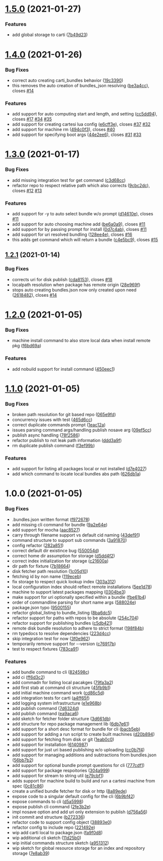 # [1.5.0](https://github.com/createdreamtech/carti/compare/1.4.0...1.5.0) (2021-01-27)


### Features

* add global storage to carti ([7b49d23](https://github.com/createdreamtech/carti/commit/7b49d23b22004526d82824bbf2834763efbdd256))

# [1.4.0](https://github.com/createdreamtech/carti/compare/1.3.0...1.4.0) (2021-01-26)


### Bug Fixes

* correct auto creating carti_bundles behavior ([19c3390](https://github.com/createdreamtech/carti/commit/19c3390b7b30d5ba9a7c2d9beb64224b1d2649f9))
* this removes the auto creation of bundles_json resolving ([be3a4cc](https://github.com/createdreamtech/carti/commit/be3a4cca7647ba44a4b802fffd04930a1b6b9cf3)), closes [#14](https://github.com/createdreamtech/carti/issues/14)


### Features

* add support for auto computing start and length, and setting ([cc5dd94](https://github.com/createdreamtech/carti/commit/cc5dd942919c4a9f0a2f7cf7384dd2b559637875)), closes [#17](https://github.com/createdreamtech/carti/issues/17) [#34](https://github.com/createdreamtech/carti/issues/34) [#35](https://github.com/createdreamtech/carti/issues/35)
* add support for creating cartesi lua config ([e6cff3e](https://github.com/createdreamtech/carti/commit/e6cff3efde536c5e67e9985cb90eb72cbc0441e5)), closes [#37](https://github.com/createdreamtech/carti/issues/37) [#32](https://github.com/createdreamtech/carti/issues/32)
* add support for machine rm ([494c0f3](https://github.com/createdreamtech/carti/commit/494c0f3358cd5db9989a55f44f2f69e6a2b09e2e)), closes [#40](https://github.com/createdreamtech/carti/issues/40)
* add support for specifying boot args ([44e2ee6](https://github.com/createdreamtech/carti/commit/44e2ee6ba1e3fae881fc9afeeb990ac68814358e)), closes [#31](https://github.com/createdreamtech/carti/issues/31) [#33](https://github.com/createdreamtech/carti/issues/33)

# [1.3.0](https://github.com/createdreamtech/carti/compare/1.2.1...1.3.0) (2021-01-17)


### Bug Fixes

* add missing integration test for get command ([c3d68cc](https://github.com/createdreamtech/carti/commit/c3d68cc307d8f10469491c55ad644f6c6ec56994))
* refactor repo to respect relative path which also corrects ([9cbc2dc](https://github.com/createdreamtech/carti/commit/9cbc2dcd5d91ccef91a88ae5a78d0248bc219610)), closes [#12](https://github.com/createdreamtech/carti/issues/12) [#13](https://github.com/createdreamtech/carti/issues/13)


### Features

* add support for -y to auto select bundle w/o prompt ([d14610e](https://github.com/createdreamtech/carti/commit/d14610eb5a9c9d9d6c4e26932ebd6298a29cbb1d)), closes [#11](https://github.com/createdreamtech/carti/issues/11)
* add support for auto choosing machine add ([be6a0a9](https://github.com/createdreamtech/carti/commit/be6a0a970cea6fef579688936caf634d415540a0)), closes [#11](https://github.com/createdreamtech/carti/issues/11)
* add support for by passing prompt for install ([0d7c4ab](https://github.com/createdreamtech/carti/commit/0d7c4ab1a471622a55baea7a479b1831e7ae62b6)), closes [#11](https://github.com/createdreamtech/carti/issues/11)
* add support for uri resolved bundling ([128ee4e](https://github.com/createdreamtech/carti/commit/128ee4e15b1e76c4fa44e8a3591d61f06253ff2f)), closes [#16](https://github.com/createdreamtech/carti/issues/16)
* this adds get command which will return a bundle ([c4e5bc9](https://github.com/createdreamtech/carti/commit/c4e5bc947a18c327807f1d223f40180b10b79eff)), closes [#15](https://github.com/createdreamtech/carti/issues/15)

## [1.2.1](https://github.com/createdreamtech/carti/compare/1.2.0...1.2.1) (2021-01-14)


### Bug Fixes

* corrects uri for disk publish ([cda8153](https://github.com/createdreamtech/carti/commit/cda8153367a4f9015bbe4476ab77fc32ecae1520)), closes [#18](https://github.com/createdreamtech/carti/issues/18)
* localpath resolution when package has remote origin ([28e969f](https://github.com/createdreamtech/carti/commit/28e969fd0c9543c41cda59cf0d3b700f193dcbca))
* stops auto creating bundles.json now only created upon need ([2618482](https://github.com/createdreamtech/carti/commit/261848234e5dd09c3a03a1b31cf54cad0a28739c)), closes [#14](https://github.com/createdreamtech/carti/issues/14)

# [1.2.0](https://github.com/createdreamtech/carti/compare/1.1.0...1.2.0) (2021-01-05)


### Bug Fixes

* machine install command to also store local data when install remote pkg ([f6bd69a](https://github.com/createdreamtech/carti/commit/f6bd69a25469f501e90e8807be4177ca8a9f75ac))


### Features

* add nobuild support for install command ([450eec1](https://github.com/createdreamtech/carti/commit/450eec17c6f5328520b46b1811bc8d6fa1885e79))

# [1.1.0](https://github.com/createdreamtech/carti/compare/1.0.0...1.1.0) (2021-01-05)


### Bug Fixes

* broken path resolution for git based repo ([065e9fd](https://github.com/createdreamtech/carti/commit/065e9fd79436fe3c62d309242dc9d395175ac722))
* concurrency issues with test ([465d6cc](https://github.com/createdreamtech/carti/commit/465d6cce2e3909ae80a3b93018cf2f5e6000a8ba))
* correct duplicate commands prompt ([1eac12a](https://github.com/createdreamtech/carti/commit/1eac12aa36786157350faa834c7ca30699b7e8a0))
* issues parsing command args/handling publish nosave arg ([09ef5cc](https://github.com/createdreamtech/carti/commit/09ef5ccfb3156944d4147b7e91366e6e2c978fa8))
* publish async handling ([78f2586](https://github.com/createdreamtech/carti/commit/78f25868e705fbd246433a8b07b88f794ed6ab9c))
* refactor publish to not leak path information ([ddd3a9f](https://github.com/createdreamtech/carti/commit/ddd3a9f84a82b1e66ff8bba1787e280646b4d299))
* rm duplicate publish command ([f3ef99b](https://github.com/createdreamtech/carti/commit/f3ef99bb64c1a97e04b807e93080e44da22bb680))


### Features

* add support for listing all packages local or not installed ([d7e4027](https://github.com/createdreamtech/carti/commit/d7e4027b444baf2e0a71df1e57aac23872bc4c1d))
* add which command to locate local bundles abs path ([626db1a](https://github.com/createdreamtech/carti/commit/626db1a1e6d51a44812d70414cca50597e21dad8))

# 1.0.0 (2021-01-05)


### Bug Fixes

* .bundles.json written format ([f972678](https://github.com/createdreamtech/carti/commit/f97267844f6416c01daa0dc0a0e7ca93a786f6c6))
* add missing cli command for bundle ([9a2e64e](https://github.com/createdreamtech/carti/commit/9a2e64e54bf9d018254cc3860ac34fd7cccbbdfb))
* add support for mocha ([aac8527](https://github.com/createdreamtech/carti/commit/aac8527d1411135aafbba0ab4a6676289a0f9b33))
* carry through filename support vs default cid naming ([43def91](https://github.com/createdreamtech/carti/commit/43def91f260f140d5397063456f86dacd6690110))
* command structure to support sub commands ([3a91870](https://github.com/createdreamtech/carti/commit/3a918702b8ac1f90953ccb9efc64d44bc8ee1c5b))
* config refactor ([282a851](https://github.com/createdreamtech/carti/commit/282a8513f8002878dfdb2c6953759c4153d1317b))
* correct default dir existince bug ([550054d](https://github.com/createdreamtech/carti/commit/550054d83de5965598820576bd498a6e1f695748))
* correct home dir assumption for storage ([d5dd4f2](https://github.com/createdreamtech/carti/commit/d5dd4f2997207644357bb45fcc610e5d93f2b900))
* correct index initialization for storage ([c21600a](https://github.com/createdreamtech/carti/commit/c21600ab54bc83c7230706b60161d555d36d605d))
* dir path for fixture ([7b18664](https://github.com/createdreamtech/carti/commit/7b18664bcda056fc7e41eb146ead03a6f7f624a5))
* disk fetcher path resolution ([1c05d10](https://github.com/createdreamtech/carti/commit/1c05d10fecb87689f826ca5fd8f477412c5f71b6))
* fetching id by non name ([119eceb](https://github.com/createdreamtech/carti/commit/119eceba932b32419bab1ce1c42d6f779fcc310d))
* fix storage to respect quick lookup index ([303a312](https://github.com/createdreamtech/carti/commit/303a3125c469fe123d95a06300f49142a890f230))
* local configuration index should reflect remote installations ([5ee1d78](https://github.com/createdreamtech/carti/commit/5ee1d7830c2c90863ece0a69dfb110e3d1f59cca))
* machine to support latest packages mapping ([0304be3](https://github.com/createdreamtech/carti/commit/0304be3f75aaa084d822d069a251331b9db415ae))
* make support for uri optionally specified within a bundle ([fbe61b4](https://github.com/createdreamtech/carti/commit/fbe61b4498180efd93a70fde9f39503fd68f1af1))
* order of commandline parsing for short name args ([588024e](https://github.com/createdreamtech/carti/commit/588024e1dbe02439f27127fc249f1ce65268fb2b))
* package.json typo ([9500155](https://github.com/createdreamtech/carti/commit/9500155b4544c4162a23ec5c186a14eab2dcdc7c))
* refactor global_listing to bundle_listing ([8ba6dc5](https://github.com/createdreamtech/carti/commit/8ba6dc577fdea5a85389c4024a12b6bcc6364f9e))
* refactor support for paths with repos to be absolute ([254c704](https://github.com/createdreamtech/carti/commit/254c7040a5b2add1a0d6d36857bd6f3d94ff7264))
* refactor support for publishing bundles ([c5db421](https://github.com/createdreamtech/carti/commit/c5db4219fbb0a49957e3bbcaec20f8c177c1e90e))
* remote disk bundle resolution to adhere to strict format ([198f84b](https://github.com/createdreamtech/carti/commit/198f84bd585db1d6a7ba590be8860cb35c56b3a4))
* rm typedocs to resolve dependencies ([223d4cc](https://github.com/createdreamtech/carti/commit/223d4cc960216b3c5488ebd019414ea8c07f0f8a))
* skip integration test for now ([3f0e962](https://github.com/createdreamtech/carti/commit/3f0e96201829cbafd5930ff2e53f9628d7881c90))
* temporarily remove support for --version ([c76917b](https://github.com/createdreamtech/carti/commit/c76917b81f965e8953df9789de4fa2528d21200a))
* test to respect fixtures ([783ca91](https://github.com/createdreamtech/carti/commit/783ca91b7ca49a18c632118457dfd0256816df5e))


### Features

* add bundle command to cli ([824598c](https://github.com/createdreamtech/carti/commit/824598c93d8b091357b2958818b7bba3a7594637))
* add ci ([ff6d3c2](https://github.com/createdreamtech/carti/commit/ff6d3c21fe4bee27dafac9d1f1400a93e25f192a))
* add commadn for listing local pacakges ([79fa3a2](https://github.com/createdreamtech/carti/commit/79fa3a245f8f3bf735fbc5f30580cbc2c83cdc86))
* add first stab at command cli structure ([45fb9b1](https://github.com/createdreamtech/carti/commit/45fb9b1b7b952f97570c8739695b155bc9d71aba))
* add initial machine command work ([cd86c5d](https://github.com/createdreamtech/carti/commit/cd86c5d7e5dbb2836a700103002a3175b0b48d8a))
* add integration tests for carti ([a4ff65f](https://github.com/createdreamtech/carti/commit/a4ff65f737733398760b6d22c7e9b439a3204ad4))
* add logging system infrastructure ([e1e968b](https://github.com/createdreamtech/carti/commit/e1e968b63d6b84e4076fa05f102c602652de7163))
* add publish command ([7d6324d](https://github.com/createdreamtech/carti/commit/7d6324d82d7ede8d12eaf201291fa3118d53b375))
* add publish command ([ea9aca6](https://github.com/createdreamtech/carti/commit/ea9aca65bf21168609465da8270f1f38b1118234))
* add sketch for fetcher folder structure ([3d661db](https://github.com/createdreamtech/carti/commit/3d661db389e7ed8350e1aaf1556305859471a08f))
* add structure for repo package management lib ([6db7e61](https://github.com/createdreamtech/carti/commit/6db7e6191cdad42bfaf743e7aeb8a587fc132ebf))
* add support for a short desc format for bundle for cli ([bacb5eb](https://github.com/createdreamtech/carti/commit/bacb5eb0524e53a4929432b63ee606f8aea52836))
* add support for adding a run script to create built machines ([d20b894](https://github.com/createdreamtech/carti/commit/d20b894f364f764b9418076a3790243a18038e69))
* add support for fetching from disk or git ([1eab0c0](https://github.com/createdreamtech/carti/commit/1eab0c05ecb8d8e93f9d28b9a92d34d7c2360b5a))
* add support for installation ([6140987](https://github.com/createdreamtech/carti/commit/61409873f2274d3486b2c6c45017d7665e7388a6))
* add support for just uri based publishing w/o uploading ([cc0b7f4](https://github.com/createdreamtech/carti/commit/cc0b7f476f1fb1f5f7dccbde3fa687308df84493))
* add support for managing additions and subtractions from bundles.json ([56bb7b2](https://github.com/createdreamtech/carti/commit/56bb7b2cb488b407b3369846b8fa8b335b1ca85a))
* add support for optional bundle prompt questions for cli ([777cdf1](https://github.com/createdreamtech/carti/commit/777cdf1fefa22d2ef67858302d084e9af8d05b04))
* add support for package respoitories ([304a999](https://github.com/createdreamtech/carti/commit/304a999ca1f4bf85d1158032e91cc667faa5fa4a))
* add support for stream to string util ([e79cbf1](https://github.com/createdreamtech/carti/commit/e79cbf11381ae457f4e661437f819f897ae83075))
* adds support for machine build to build and run a cartesi machine from spec ([0c81c86](https://github.com/createdreamtech/carti/commit/0c81c86bcbda7266749d0f102b1f22bbb6430bfe))
* create a unified bundle fetcher for disk or http ([8a89ede](https://github.com/createdreamtech/carti/commit/8a89ede8e57a3d34c4bec70ae775128582dc7918))
* expose code to a singular default config for the cli ([6b9bf42](https://github.com/createdreamtech/carti/commit/6b9bf4280b84686aac96018e39408cbbf0eafa4e))
* expose commands to cli ([d5a5998](https://github.com/createdreamtech/carti/commit/d5a5998a1198f05cbfa1b23ae014b8ccdfa173de))
* expose publish cli command ([2fe3b2e](https://github.com/createdreamtech/carti/commit/2fe3b2edc4991770c589dd28ff763c4cfed7b173))
* impl nosave option and add uri only extension to publish ([d756a56](https://github.com/createdreamtech/carti/commit/d756a56cb637b9fe96f134df83f851afc734ee26))
* init commit and structure ([b272336](https://github.com/createdreamtech/carti/commit/b272336e6bd9878869aff88822148adcd87dc9b3))
* refactor code to support config object ([38893e0](https://github.com/createdreamtech/carti/commit/38893e0aed87365d4d7d308dc3b4ff40b1aae6ee))
* refactor config to include repo ([221492e](https://github.com/createdreamtech/carti/commit/221492e87ca14b1e367caf7d241835d8da4d6c8e))
* wip add carti local to package.json ([fa9f0d8](https://github.com/createdreamtech/carti/commit/fa9f0d8f62e4a7b68cd940e3430b9108e5e8d67e))
* wip additional cli sketch ([11d25b0](https://github.com/createdreamtech/carti/commit/11d25b0e72b44310b46318724aec9219e930d88f))
* wip initial commands structure sketch ([a951312](https://github.com/createdreamtech/carti/commit/a951312a3f6ad3e91b503f7223a960fb07875219))
* wip sketch for global resource storage for an index and repository storage ([7e8ab39](https://github.com/createdreamtech/carti/commit/7e8ab393da78a01e563ab96c4724f2cb3c2e502b))
